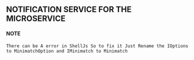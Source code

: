 ## NOTIFICATION SERVICE FOR THE MICROSERVICE 

#### NOTE
```  
There can be A error in ShellJs So to fix it Just Rename the IOptions to MinimatchOption and IMinimatch to Minimatch
```